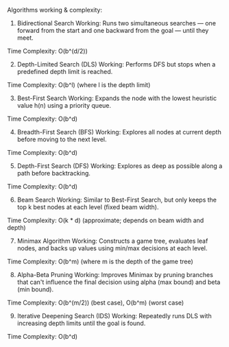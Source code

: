 Algorithms working & complexity:

1. Bidirectional Search
Working: Runs two simultaneous searches — one forward from the start and one backward from the goal — until they meet.

Time Complexity: O(b^(d/2))

2. Depth-Limited Search (DLS)
Working: Performs DFS but stops when a predefined depth limit is reached.

Time Complexity: O(b^l) (where l is the depth limit)

3. Best-First Search
Working: Expands the node with the lowest heuristic value h(n) using a priority queue.

Time Complexity: O(b^d)

4. Breadth-First Search (BFS)
Working: Explores all nodes at current depth before moving to the next level.

Time Complexity: O(b^d)

5. Depth-First Search (DFS)
Working: Explores as deep as possible along a path before backtracking.

Time Complexity: O(b^d)

6. Beam Search
Working: Similar to Best-First Search, but only keeps the top k best nodes at each level (fixed beam width).

Time Complexity: O(k * d) (approximate; depends on beam width and depth)

7. Minimax Algorithm
Working: Constructs a game tree, evaluates leaf nodes, and backs up values using min/max decisions at each level.

Time Complexity: O(b^m) (where m is the depth of the game tree)

8. Alpha-Beta Pruning
Working: Improves Minimax by pruning branches that can't influence the final decision using alpha (max bound) and beta (min bound).

Time Complexity: O(b^(m/2)) (best case), O(b^m) (worst case)

9. Iterative Deepening Search (IDS)
Working: Repeatedly runs DLS with increasing depth limits until the goal is found.

Time Complexity: O(b^d)
